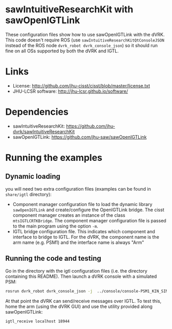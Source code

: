 # sawIntuitiveResearchKit with sawOpenIGTLink

These configuration files show how to use sawOpenIGTLink with the dVRK.  This code
doesn't require ROS (use `sawIntuitiveResearchKitQtConsoleJSON`
instead of the ROS node `dvrk_robot dvrk_console_json`) so it should
run fine on all OSs supported by both the dVRK and IGTL.

# Links
  * License: http://github.com/jhu-cisst/cisst/blob/master/license.txt
  * JHU-LCSR software: http://jhu-lcsr.github.io/software/

# Dependencies
  * sawIntuitiveResearchKit: https://github.com/jhu-dvrk/sawIntuitiveResearchKit
  * sawOpenIGTLink: https://github.com/jhu-saw/sawOpenIGTLink


# Running the examples

## Dynamic loading

you will need two extra configuration files (examples can be found in `share/igtl` directory):
* Component manager configuration file to load the dynamic library `sawOpenIGTLink` and create/configure the OpenIGTLink bridge.  The cisst component manager creates an instance of the class `mtsIGTLCRTKBridge`.  The component manager configuration file is passed to the main program using the option `-m`.
* IGTL bridge configuration file.  This indicates which component and interface to bridge to IGTL.  For the dVRK, the component name is the arm name (e.g. PSM1) and the interface name is always "Arm"

## Running the code and testing

Go in the directory with the igtl configuration files (i.e. the directory containing this README).  Then launch a dVRK console with a simulated PSM:
```sh
rosrun dvrk_robot dvrk_console_json -j  ../console/console-PSM1_KIN_SIMULATED.json -m manager-igtl-PSM1.json
```

At that point the dVRK can send/receive messages over IGTL.  To test this, home the arm (using the dVRK GUI) and use the utility provided along sawOpenIGTLink:
```sh
igtl_receive localhost 18944
```
